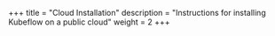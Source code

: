 +++
title = "Cloud Installation"
description = "Instructions for installing Kubeflow on a public cloud"
weight = 2
+++
